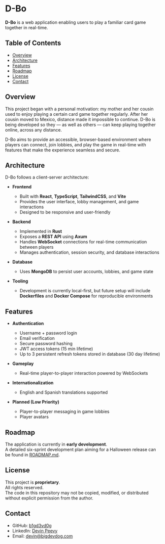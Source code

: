 # D-Bo

**D-Bo** is a web application enabling users to play a familiar card game together in real-time.

## Table of Contents

- [Overview](#overview)
- [Architecture](#architecture)
- [Features](#features)
- [Roadmap](#roadmap)
- [License](#license)
- [Contact](#contact)

## Overview

This project began with a personal motivation: my mother and her cousin used to enjoy playing a certain card game together regularly. After her cousin moved to Mexico, distance made it impossible to continue. D-Bo is being developed so they — as well as others — can keep playing together online, across any distance.

D-Bo aims to provide an accessible, browser-based environment where players can connect, join lobbies, and play the game in real-time with features that make the experience seamless and secure.

## Architecture

D-Bo follows a client-server architecture:

- **Frontend**

  - Built with **React**, **TypeScript**, **TailwindCSS**, and **Vite**
  - Provides the user interface, lobby management, and game interactions
  - Designed to be responsive and user-friendly

- **Backend**

  - Implemented in **Rust**
  - Exposes a **REST API** using **Axum**
  - Handles **WebSocket** connections for real-time communication between players
  - Manages authentication, session security, and database interactions

- **Database**

  - Uses **MongoDB** to persist user accounts, lobbies, and game state

- **Tooling**
  - Development is currently local-first, but future setup will include **Dockerfiles** and **Docker Compose** for reproducible environments

## Features

- **Authentication**

  - Username + password login
  - Email verification
  - Secure password hashing
  - JWT access tokens (15 min lifetime)
  - Up to 3 persistent refresh tokens stored in database (30 day lifetime)

- **Gameplay**

  - Real-time player-to-player interaction powered by WebSockets

- **Internationalization**

  - English and Spanish translations supported

- **Planned (Low Priority)**
  - Player-to-player messaging in game lobbies
  - Player avatars

## Roadmap

The application is currently in **early development**.  
A detailed six-sprint development plan aiming for a Halloween release can be found in [ROADMAP.md](./ROADMAP.md).

## License

This project is **proprietary**.  
All rights reserved.  
The code in this repository may not be copied, modified, or distributed without explicit permission from the author.

## Contact

- GitHub: [b1gd3vd0g](https://github.com/b1gd3vd0g)
- LinkedIn: [Devin Peevy](https://www.linkedin.com/in/devinpeevy)
- Email: [devin@bigdevdog.com](mailto:devin@bigdevdog.com)
